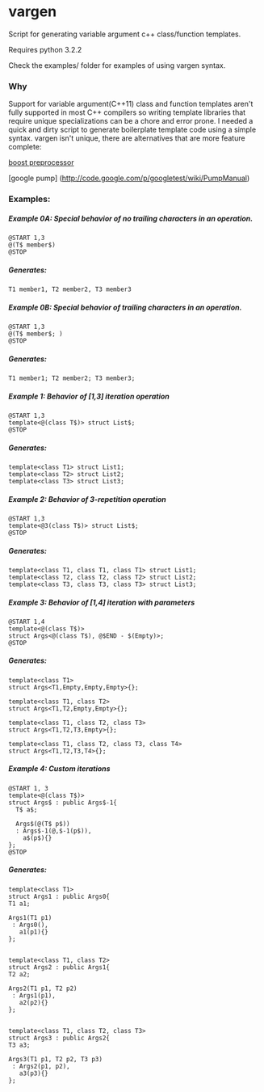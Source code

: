 vargen
========
Script for generating variable argument c++ class/function templates. 

Requires python 3.2.2 

Check the examples/ folder for examples of using vargen syntax.

### Why
  Support for variable argument(C++11) class and function templates 
  aren't fully supported in most C++ compilers so writing template libraries
  that require unique specializations can be a chore and error prone. 
  I needed a quick and dirty script to generate boilerplate template code using a simple syntax.
  vargen isn't unique, there are alternatives that are more feature complete:
  
  [boost preprocessor](http://www.boost.org/doc/libs/1_49_0/libs/preprocessor/doc/index.html)
  
  [google pump] (http://code.google.com/p/googletest/wiki/PumpManual)

### Examples:
##### Example 0A: Special behavior of no trailing characters in an operation.
```
@START 1,3
@(T$ member$)
@STOP
```
##### Generates:
```
T1 member1, T2 member2, T3 member3
```


##### Example 0B: Special behavior of trailing characters in an operation.
```
@START 1,3
@(T$ member$; )
@STOP
```
##### Generates:
```
T1 member1; T2 member2; T3 member3;
```
#####  Example 1: Behavior of [1,3] iteration operation
```
@START 1,3
template<@(class T$)> struct List$;
@STOP
```
##### Generates:
```
template<class T1> struct List1;
template<class T2> struct List2;
template<class T3> struct List3;
```
##### Example 2: Behavior of 3-repetition operation
```
@START 1,3
template<@3(class T$)> struct List$;
@STOP
```
##### Generates:
```
template<class T1, class T1, class T1> struct List1;
template<class T2, class T2, class T2> struct List2;
template<class T3, class T3, class T3> struct List3;
```

##### Example 3: Behavior of [1,4] iteration with parameters
```
@START 1,4
template<@(class T$)>
struct Args<@(class T$), @$END - $(Empty)>;
@STOP
```
##### Generates:
  ```
template<class T1>
struct Args<T1,Empty,Empty,Empty>{};

template<class T1, class T2>
struct Args<T1,T2,Empty,Empty>{};

template<class T1, class T2, class T3>
struct Args<T1,T2,T3,Empty>{};

template<class T1, class T2, class T3, class T4>
struct Args<T1,T2,T3,T4>{};
```
##### Example 4: Custom iterations
```
@START 1, 3
template<@(class T$)>
struct Args$ : public Args$-1{
  T$ a$;

  Args$(@(T$ p$))
  : Args$-1(@,$-1(p$)),
    a$(p$){}
};
@STOP
```
##### Generates:
  ```
template<class T1>
struct Args1 : public Args0{
  T1 a1;

  Args1(T1 p1)
   : Args0(),
     a1(p1){}
};


template<class T1, class T2>
struct Args2 : public Args1{
  T2 a2;

  Args2(T1 p1, T2 p2)
   : Args1(p1),
     a2(p2){}
};


template<class T1, class T2, class T3>
struct Args3 : public Args2{
  T3 a3;

  Args3(T1 p1, T2 p2, T3 p3)
   : Args2(p1, p2),
     a3(p3){}
};
```